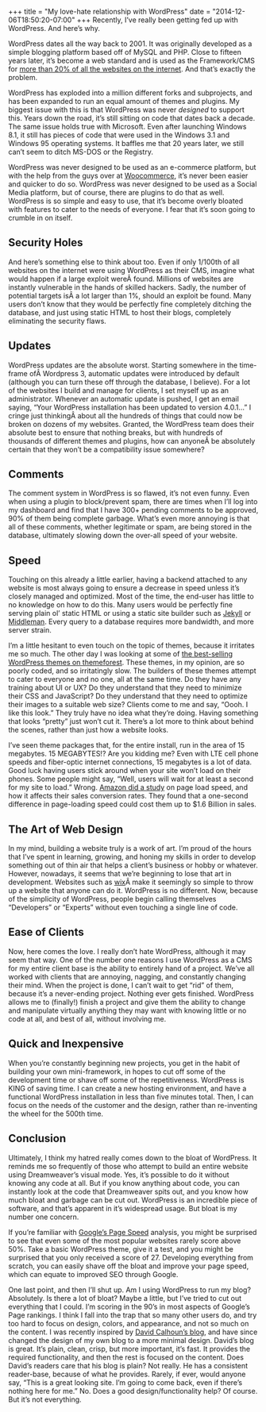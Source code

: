 +++
title = "My love-hate relationship with WordPress"
date = "2014-12-06T18:50:20-07:00"
+++
Recently, I’ve really been getting fed up with WordPress. And here’s why.

WordPress dates all the way back to 2001. It was originally developed as a simple blogging platform based off of MySQL and PHP. Close to fifteen years later, it’s become a web standard and is used as the Framework/CMS for <a href="http://en.wikipedia.org/wiki/WordPress" target="_blank">more than 20% of all the websites on the internet</a>. And that’s exactly the problem.

WordPress has exploded into a million different forks and subprojects, and has been expanded to run an equal amount of themes and plugins. My biggest issue with this is that WordPress was never *designed* to support this. Years down the road, it’s still sitting on code that dates back a decade. The same issue holds true with Microsoft. Even after launching Windows 8.1, it still has pieces of code that were used in the Windows 3.1 and Windows 95 operating systems. It baffles me that 20 years later, we still can’t seem to ditch MS-DOS or the Registry.

WordPress was never designed to be used as an e-commerce platform, but with the help from the guys over at <a href="http://www.woothemes.com/woocommerce/" target="_blank">Woocommerce</a>, it’s never been easier and quicker to do so. WordPress was never designed to be used as a Social Media platform, but of course, there are plugins to do that as well. WordPress is so simple and easy to use, that it’s become overly bloated with features to cater to the needs of everyone. I fear that it’s soon going to crumble in on itself.

## Security Holes

And here’s something else to think about too. Even if only 1/100th of all websites on the internet were using WordPress as their CMS, imagine what would happen if a large exploit wereÂ found. Millions of websites are instantly vulnerable in the hands of skilled hackers. Sadly, the number of potential targets isÂ a lot larger than 1%, should an exploit be found. Many users don’t know that they would be perfectly fine completely ditching the database, and just using static HTML to host their blogs, completely eliminating the security flaws.

## Updates

WordPress updates are the absolute worst. Starting somewhere in the time-frame ofÂ Wordpress 3, automatic updates were introduced by default (although you can turn these off through the database, I believe). For a lot of the websites I build and manage for clients, I set myself up as an administrator. Whenever an automatic update is pushed, I get an email saying, “Your WordPress installation has been updated to version 4.0.1…” I cringe just thinkingÂ about all the hundreds of things that could now be broken on dozens of my websites. Granted, the WordPress team does their absolute best to ensure that nothing breaks, but with hundreds of thousands of different themes and plugins, how can anyoneÂ be absolutely certain that they won’t be a compatibility issue somewhere?

## Comments

The comment system in WordPress is so flawed, it’s not even funny. Even when using a plugin to block/prevent spam, there are times when I’ll log into my dashboard and find that I have 300+ pending comments to be approved, 90% of them being complete garbage. What’s even more annoying is that all of these comments, whether legitimate or spam, are being stored in the database, ultimately slowing down the over-all speed of your website.

## Speed

Touching on this already a little earlier, having a backend attached to any website is most always going to ensure a decrease in speed unless it’s closely managed and optimized. Most of the time, the end-user has little to no knowledge on how to do this. Many users would be perfectly fine serving plain ol’ static HTML or using a static site builder such as <a href="http://jekyllrb.com" target="_blank">Jekyll</a> or <a href="http://middlemanapp.com" target="_blank">Middleman</a>. Every query to a database requires more bandwidth, and more server strain.

I’m a little hesitant to even touch on the topic of themes, because it irritates me so much. The other day I was looking at some of <a href="http://themeforest.net/search?utf8=âœ“&term=&view=list&sort=sales&date=&category=wordpress&price_min=&price_max=&sales=&rating_min=&platform=" target="_blank">the best-selling WordPress themes on themeforest</a>. These themes, in my opinion, are so poorly coded, and so irritatingly slow. The builders of these themes attempt to cater to everyone and no one, all at the same time. Do they have any training about UI or UX? Do they understand that they need to minimize their CSS and JavaScript? Do they understand that they need to optimize their images to a suitable web size? Clients come to me and say, “Oooh. I like this look.” They truly have no idea what they’re doing. Having something that looks “pretty” just won’t cut it. There’s a lot more to think about behind the scenes, rather than just how a website looks.

I’ve seen theme packages that, for the entire install, run in the area of 15 megabytes. 15 MEGABYTES!? Are you kidding me? Even with LTE cell phone speeds and fiber-optic internet connections, 15 megabytes is a lot of data. Good luck having users stick around when your site won’t load on their phones. Some people might say, “Well, users will wait for at least a second for my site to load.” Wrong. <a href="http://www.fastcompany.com/1825005/how-one-second-could-cost-amazon-16-billion-sales" target="_blank">Amazon did a study</a> on page load speed, and how it affects their sales conversion rates. They found that a one-second difference in page-loading speed could cost them up to $1.6 Billion in sales.

## The Art of Web Design

In my mind, building a website truly is a work of art. I’m proud of the hours that I’ve spent in learning, growing, and honing my skills in order to develop something out of thin air that helps a client’s business or hobby or whatever. However, nowadays, it seems that we’re beginning to lose that art in development. Websites such as <a href="http://www.wix.com" target="_blank">wix</a>Â make it seemingly so simple to throw up a website that anyone can do it. WordPress is no different. Now, because of the simplicity of WordPress, people begin calling themselves “Developers” or “Experts” without even touching a single line of code.

## Ease of Clients

Now, here comes the love. I really don’t hate WordPress, although it may seem that way. One of the number one reasons I use WordPress as a CMS for my entire client base is the ability to entirely hand of a project. We’ve all worked with clients that are annoying, nagging, and constantly changing their mind. When the project is done, I can’t wait to get “rid” of them, because it’s a never-ending project. Nothing ever gets finished. WordPress allows me to (finally!) finish a project and give them the ability to change and manipulate virtually anything they may want with knowing little or no code at all, and best of all, without involving me.

## Quick and Inexpensive

When you’re constantly beginning new projects, you get in the habit of building your own mini-framework, in hopes to cut off some of the development time or shave off some of the repetitiveness. WordPress is KING of saving time. I can create a new hosting environment, and have a functional WordPress installation in less than five minutes total. Then, I can focus on the needs of the customer and the design, rather than re-inventing the wheel for the 500th time.

## Conclusion

Ultimately, I think my hatred really comes down to the bloat of WordPress. It reminds me so frequently of those who attempt to build an entire website using Dreamweaver’s visual mode. Yes, it’s possible to do it without knowing any code at all. But if you know anything about code, you can instantly look at the code that Dreamweaver spits out, and you know how much bloat and garbage can be cut out. WordPress is an incredible piece of software, and that’s apparent in it’s widespread usage. But bloat is my number one concern.

If you’re familiar with <a href="https://developers.google.com/speed/pagespeed/" target="_blank">Google’s Page Speed</a> analysis, you might be surprised to see that even some of the most popular websites rarely score above 50%. Take a basic WordPress theme, give it a test, and you might be surprised that you only received a score of 27. Developing everything from scratch, you can easily shave off the bloat and improve your page speed, which can equate to improved SEO through Google.

One last point, and then I’ll shut up. Am I using WordPress to run my blog? Absolutely. Is there a lot of bloat? Maybe a little, but I’ve tried to cut out everything that I could. I’m scoring in the 90’s in most aspects of Google’s Page rankings. I think I fall into the trap that so many other users do, and try too hard to focus on design, colors, and appearance, and not so much on the content. I was recently inspired by <a href="http://davidbcalhoun.com" target="_blank">David Calhoun’s blog</a>, and have since changed the design of my own blog to a more minimal design. David’s blog is great. It’s plain, clean, crisp, but more important, it’s fast. It provides the required functionality, and then the rest is focused on the content. Does David’s readers care that his blog is plain? Not really. He has a consistent reader-base, because of what he provides. Rarely, if ever, would anyone say, “This is a great looking site. I’m going to come back, even if there’s nothing here for me.” No. Does a good design/functionality help? Of course. But it’s not everything.